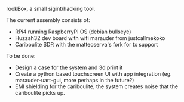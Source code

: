 rookBox, a small sigint/hacking tool.

The current assembly consists of:
- RPi4 running RaspberryPI OS (debian bullseye)
- Huzzah32 dev board with wifi marauder from justcallmekoko
- Cariboulite SDR with the matteoserva's fork for tx support

To be done:
- Design a case for the system and 3d print it
- Create a python based touchscreen UI with app integration (eg. marauder-uart-gui, more perhaps in the future?)
- EMI shielding for the cariboulite, the system creates noise that the cariboulite picks up.

